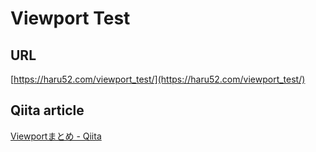 # Viewport Test

## URL

[https://haru52.com/viewport_test/](https://haru52.com/viewport_test/)

## Qiita article

[Viewportまとめ - Qiita](https://qiita.com/haru52/items/43f68c8d5adbbfc89b4d)
